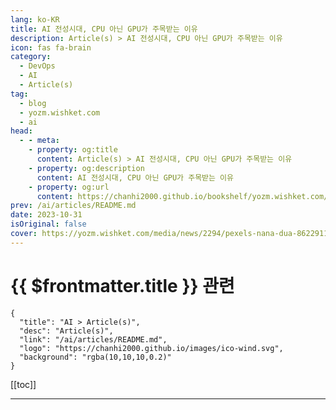 ```yaml
---
lang: ko-KR
title: AI 전성시대, CPU 아닌 GPU가 주목받는 이유
description: Article(s) > AI 전성시대, CPU 아닌 GPU가 주목받는 이유
icon: fas fa-brain
category: 
  - DevOps
  - AI
  - Article(s)
tag: 
  - blog
  - yozm.wishket.com
  - ai
head:
  - - meta:
    - property: og:title
      content: Article(s) > AI 전성시대, CPU 아닌 GPU가 주목받는 이유
    - property: og:description
      content: AI 전성시대, CPU 아닌 GPU가 주목받는 이유
    - property: og:url
      content: https://chanhi2000.github.io/bookshelf/yozm.wishket.com/2294.html
prev: /ai/articles/README.md
date: 2023-10-31
isOriginal: false
cover: https://yozm.wishket.com/media/news/2294/pexels-nana-dua-8622911.jpg
---
```


# {{ $frontmatter.title }} 관련

```component VPCard
{
  "title": "AI > Article(s)",
  "desc": "Article(s)",
  "link": "/ai/articles/README.md",
  "logo": "https://chanhi2000.github.io/images/ico-wind.svg",
  "background": "rgba(10,10,10,0.2)"
}
```

[[toc]]

---

<SiteInfo
  name="AI 전성시대, CPU 아닌 GPU가 주목받는 이유 | 요즘IT"
  desc="소프트웨어 개발뿐 아니라 사회 전반적으로 AI가 큰 화두입니다. 초거대언어모델(LLM, Large Language Model)인 ChatGPT를 전 세계 사람들이 사용하는 시대가 도래했습니다. 이러한 기술의 발전이 놀라우면서도 한편으론 두렵기도 한데요. 이번 글에서는 AI 기술 발전과 함께 언급되는 GPU(Graphical Processing Unit)의 개념, CPU와의 차이점을 통해 AI에서 GPU가 왜 필요한지 알아보고자 합니다."
  url="https://yozm.wishket.com/magazine/detail/2294/"
  logo="https://yozm.wishket.com/static/renewal/img/global/gnb_yozmit.svg"
  preview="https://yozm.wishket.com/media/news/2294/pexels-nana-dua-8622911.jpg"/>

<!-- TODO: 작성 -->

